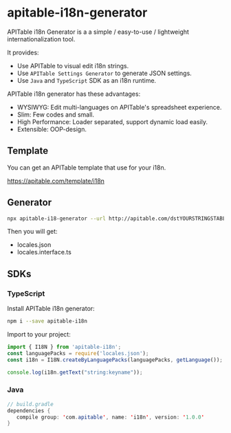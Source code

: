 # apitable-i18n-generator

APITable i18n Generator is a a simple / easy-to-use / lightweight internationalization tool.

It provides:

- Use APITable to visual edit i18n strings.
- Use `APITable Settings Generator` to generate JSON settings.
- Use `Java` and `TypeScript` SDK as an i18n runtime.


APITable i18n generator has these advantages:

- WYSIWYG: Edit multi-languages on APITable's spreadsheet experience.
- Slim: Few codes and small.
- High Performance: Loader separated, support dynamic load easily.
- Extensible: OOP-design.

## Template

You can get an APITable template that use for your i18n.

https://apitable.com/template/i18n


## Generator

```bash
npx apitable-i18-generator --url http://apitable.com/dstYOURSTRINGSTABLE --token ${YOUR_APITABLE_TOKEN} --output ./i18n-generated
```

Then you will get:
- locales.json
- locales.interface.ts

## SDKs

### TypeScript

Install APITable i18n generator:
```bash
npm i --save apitable-i18n
```

Import to your project:

```typescript
import { I18N } from 'apitable-i18n';
const languagePacks = require('locales.json');
const i18n = I18N.createByLanguagePacks(languagePacks, getLanguage());

console.log(i18n.getText("string:keyname"));
```



### Java

```java
// build.gradle
dependencies {
   compile group: 'com.apitable', name: 'i18n', version: '1.0.0'
}
```